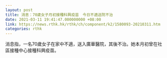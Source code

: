 ```yaml
---
layout: post
title: 消息：70歲女子月初接種科興疫苗　今日不適送院不治
date: 2021-03-11 19:41:47.000000000 +08:00
link: https://news.rthk.hk/rthk/ch/component/k2/1580093-20210311.htm
categories: rthk
---
```


消息指，一名70歲女子在家中不適，送入廣華醫院，其後不治。她本月初曾在社區接種中心接種科興疫苗。
